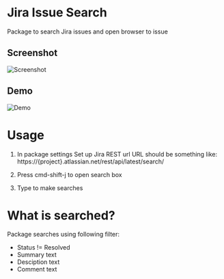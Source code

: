 # Jira Issue Search

Package to search Jira issues and open browser to issue

## Screenshot
![Screenshot](https://raw.githubusercontent.com/samuliheljo/atom-jira-issue-search/master/img/screenshot.png)

## Demo
![Demo](https://raw.githubusercontent.com/samuliheljo/atom-jira-issue-search/master/img/demo.gif)

# Usage

1. In package settings Set up Jira REST url
URL should be something like: https://{project}.atlassian.net/rest/api/latest/search/

2. Press cmd-shift-j to open search box

3. Type to make searches

# What is searched?
Package searches using following filter:
- Status != Resolved
- Summary text
- Desciption text
- Comment text
